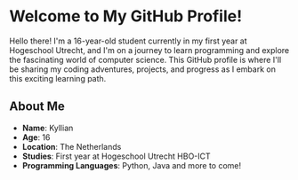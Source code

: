 # Welcome to My GitHub Profile!

Hello there! I'm a 16-year-old student currently in my first year at Hogeschool Utrecht, and I'm on a journey to learn programming and explore the fascinating world of computer science. This GitHub profile is where I'll be sharing my coding adventures, projects, and progress as I embark on this exciting learning path.

## About Me

- **Name**: Kyllian
- **Age**: 16
- **Location**: The Netherlands
- **Studies**: First year at Hogeschool Utrecht HBO-ICT
- **Programming Languages**: Python, Java and more to come!
